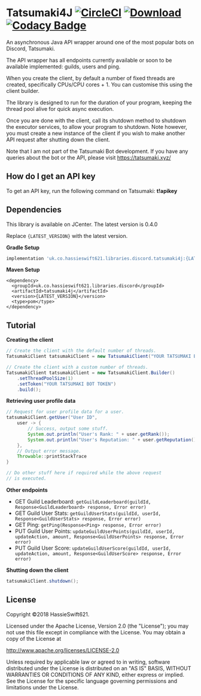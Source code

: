 Tatsumaki4J [![CircleCI](https://circleci.com/gh/hassieswift621/tatsumaki4j/tree/dev.svg?style=svg)](https://circleci.com/gh/hassieswift621/tatsumaki4j/tree/dev) [ ![Download](https://api.bintray.com/packages/hassieswift621/maven/tatsumaki4j/images/download.svg) ](https://bintray.com/hassieswift621/maven/tatsumaki4j/_latestVersion) [![Codacy Badge](https://api.codacy.com/project/badge/Grade/d965dfc58838444cb98eb199bc04e31a)](https://www.codacy.com/app/hassieswift621/tatsumaki4j?utm_source=github.com&amp;utm_medium=referral&amp;utm_content=hassieswift621/tatsumaki4j&amp;utm_campaign=Badge_Grade)
=================

An asynchronous Java API wrapper around one of the most popular bots on Discord, Tatsumaki.

The API wrapper has all endpoints currently available or soon to be available implemented: guilds, users and ping.

When you create the client, by default a number of fixed threads are created, specifically CPUs/CPU cores + 1.
You can customise this using the client builder.

The library is designed to run for the duration of your program, keeping the thread pool alive for quick async execution.

Once you are done with the client, call its shutdown method to shutdown the executor services, to allow your program to shutdown.
Note however, you must create a new instance of the client if you wish to make another API request after shutting down the client.

Note that I am not part of the Tatsumaki Bot development.
If you have any queries about the bot or the API, please visit https://tatsumaki.xyz/

How do I get an API key
-----------------------
To get an API key, run the following command on Tatsumaki: **t!apikey**

Dependencies
------------
This library is available on JCenter. The latest version is 0.4.0

Replace ``{LATEST_VERSION}`` with the latest version.

**Gradle Setup**
```gradle
implementation 'uk.co.hassieswift621.libraries.discord.tatsumaki4j:{LATEST_VERSION}'
```

**Maven Setup**
```maven
<dependency>
  <groupId>uk.co.hassieswift621.libraries.discord</groupId>
  <artifactId>tatsumaki4j</artifactId>
  <version>{LATEST_VERSION}</version>
  <type>pom</type>
</dependency>
```

Tutorial
--------
**Creating the client**
```java
// Create the client with the default number of threads.
TatsumakiClient tatsumakiClient = new TatsumakiClient("YOUR TATSUMAKI BOT TOKEN");

// Create the client with a custom number of threads.
TatsumakiClient tatsumakiClient = new TatsumakiClient.Builder()
    .setThreadPoolSize(1)
    .setToken("YOUR TATSUMAKI BOT TOKEN")
    .build();
```

**Retrieving user profile data**
```java
// Request for user profile data for a user.
tatsumakiClient.getUser("User ID",
    user -> {
        // Success, output some stuff.
        System.out.println("User's Rank: " + user.getRank());
        System.out.println("User's Reputation: " + user.getReputation());
    },
    // Output error message.
    Throwable::printStackTrace
}

// Do other stuff here if required while the above request
// is executed.
```

**Other endpoints**
- GET Guild Leaderboard: ``getGuildLeaderboard(guildId, Response<GuildLeaderboard> response, Error error)``
- GET Guild User Stats: ``getGuildUserStats(guildId, userId, Response<GuildUserStats> response, Error error)``
- GET Ping: ``getPing(Response<Ping> response, Error error)``
- PUT Guild User Points: ``updateGuildUserPoints(guildId, userId, updateAction, amount, Response<GuildUserPoints> response, Error error)``
- PUT Guild User Score: ``updateGuildUserScore(guildId, userId, updateAction, amount, Response<GuildUserScore> response, Error error)``

**Shutting down the client**
```java
tatsumakiClient.shutdown();
```

License
-------
Copyright &copy;2018 HassieSwift621.

Licensed under the Apache License, Version 2.0 (the "License");
you may not use this file except in compliance with the License.
You may obtain a copy of the License at

http://www.apache.org/licenses/LICENSE-2.0

Unless required by applicable law or agreed to in writing, software
distributed under the License is distributed on an "AS IS" BASIS,
WITHOUT WARRANTIES OR CONDITIONS OF ANY KIND, either express or implied.
See the License for the specific language governing permissions and
limitations under the License.

